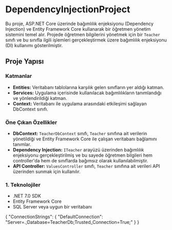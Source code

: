 # DependencyInjectionProject

Bu proje, ASP.NET Core üzerinde bağımlılık enjeksiyonu (Dependency Injection) ve Entity Framework Core kullanarak bir öğretmen yönetim sistemini temel alır. Projede öğretmen bilgilerini yönetmek için bir `Teacher` sınıfı ve bu sınıfla ilgili işlemleri gerçekleştirmek üzere bağımlılık enjeksiyonu (DI) kullanımı gösterilmiştir.

## Proje Yapısı

### Katmanlar

- **Entities:** Veritabanı tablolarına karşılık gelen sınıfların yer aldığı katman.
- **Services:** Uygulama içerisinde kullanılacak bağımlılıkların tanımlandığı ve yönlendirildiği katman.
- **Context:** Veritabanı ile uygulama arasındaki etkileşimi sağlayan DbContext sınıfı.

### Öne Çıkan Özellikler

- **DbContext:** `TeacherDbContext` sınıfı, `Teacher` sınıfına ait verilerin yönetildiği ve Entity Framework Core ile çalışan veritabanı bağlamını tanımlar.
- **Dependency Injection:** `ITeacher` arayüzü üzerinden bağımlılık enjeksiyonu gerçekleştirilmiş ve bu sayede öğretmen bilgileri hem controller'da hem de sınıflarda bağımsız olarak kullanılabilmiştir.
- **API Controller:** `ValuesController` sınıfı, `Teacher` sınıfına ait verileri API üzerinden sunmak için kullanılır.

### 1. Teknolojiler

- .NET 7.0 SDK
- Entity Framework Core
- SQL Server veya uygun bir veritabanı

{
  "ConnectionStrings": {
    "DefaultConnection": "Server=.;Database=TeacherDb;Trusted_Connection=True;"
  }
}
